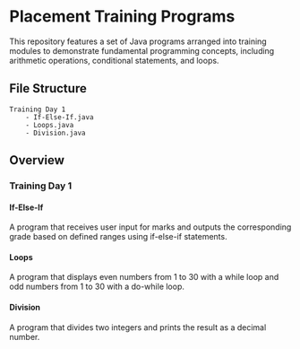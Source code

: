 # Placement Training Programs

This repository features a set of Java programs arranged into training modules to demonstrate fundamental programming concepts, including arithmetic operations, conditional statements, and loops.

## File Structure

```
Training Day 1
    - If-Else-If.java
    - Loops.java
    - Division.java
```

## Overview

### Training Day 1

#### If-Else-If
A program that receives user input for marks and outputs the corresponding grade based on defined ranges using if-else-if statements.

#### Loops
A program that displays even numbers from 1 to 30 with a while loop and odd numbers from 1 to 30 with a do-while loop.

#### Division
A program that divides two integers and prints the result as a decimal number.

